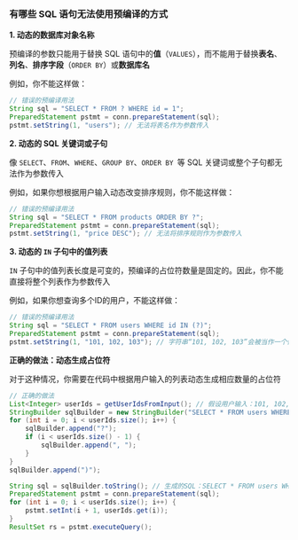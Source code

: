 ### 有哪些 SQL 语句无法使用预编译的方式

**1. 动态的数据库对象名称**

预编译的参数只能用于替换 SQL 语句中的**值**（`VALUES`），而不能用于替换**表名**、**列名**、**排序字段**（`ORDER BY`）或**数据库名**

例如，你不能这样做：

```java
// 错误的预编译用法
String sql = "SELECT * FROM ? WHERE id = 1";
PreparedStatement pstmt = conn.prepareStatement(sql);
pstmt.setString(1, "users"); // 无法将表名作为参数传入
```

**2. 动态的 SQL 关键词或子句**

像 `SELECT`、`FROM`、`WHERE`、`GROUP BY`、`ORDER BY `等 SQL 关键词或整个子句都无法作为参数传入

例如，如果你想根据用户输入动态改变排序规则，你不能这样做：

```java
// 错误的预编译用法
String sql = "SELECT * FROM products ORDER BY ?";
PreparedStatement pstmt = conn.prepareStatement(sql);
pstmt.setString(1, "price DESC"); // 无法将排序规则作为参数传入
```

**3. 动态的 `IN` 子句中的值列表**

`IN` 子句中的值列表长度是可变的，预编译的占位符数量是固定的。因此，你不能直接将整个列表作为参数传入

例如，如果你想查询多个ID的用户，不能这样做：

```java
// 错误的预编译用法
String sql = "SELECT * FROM users WHERE id IN (?)";
PreparedStatement pstmt = conn.prepareStatement(sql);
pstmt.setString(1, "101, 102, 103"); // 字符串“101, 102, 103”会被当作一个值
```

**正确的做法：动态生成占位符**

对于这种情况，你需要在代码中根据用户输入的列表动态生成相应数量的占位符

```java
// 正确的做法
List<Integer> userIds = getUserIdsFromInput(); // 假设用户输入：101, 102, 103
StringBuilder sqlBuilder = new StringBuilder("SELECT * FROM users WHERE id IN (");
for (int i = 0; i < userIds.size(); i++) {
    sqlBuilder.append("?");
    if (i < userIds.size() - 1) {
        sqlBuilder.append(", ");
    }
}
sqlBuilder.append(")");

String sql = sqlBuilder.toString(); // 生成的SQL：SELECT * FROM users WHERE id IN (?, ?, ?)
PreparedStatement pstmt = conn.prepareStatement(sql);
for (int i = 0; i < userIds.size(); i++) {
    pstmt.setInt(i + 1, userIds.get(i));
}
ResultSet rs = pstmt.executeQuery();
```